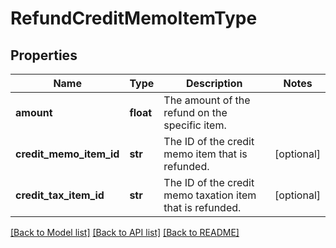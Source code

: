 # RefundCreditMemoItemType

## Properties
Name | Type | Description | Notes
------------ | ------------- | ------------- | -------------
**amount** | **float** | The amount of the refund on the specific item.  | 
**credit_memo_item_id** | **str** | The ID of the credit memo item that is refunded.  | [optional] 
**credit_tax_item_id** | **str** | The ID of the credit memo taxation item that is refunded.  | [optional] 

[[Back to Model list]](../README.md#documentation-for-models) [[Back to API list]](../README.md#documentation-for-api-endpoints) [[Back to README]](../README.md)


